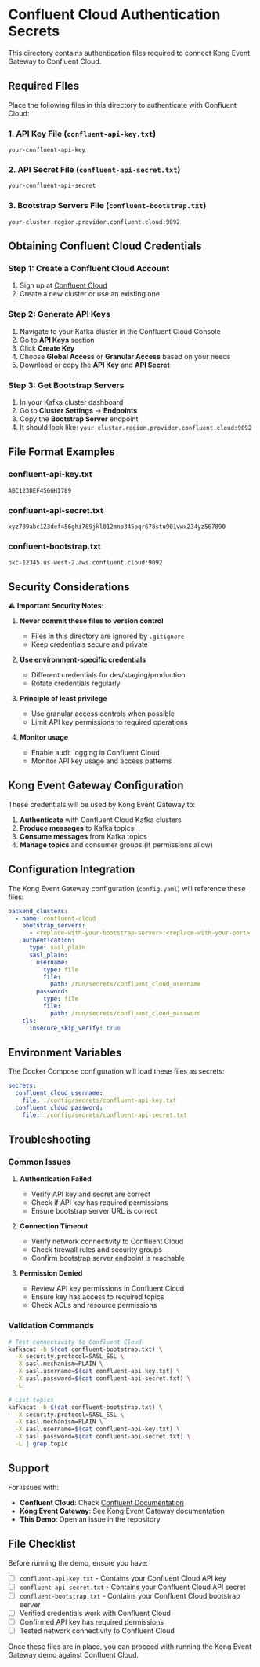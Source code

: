 # Confluent Cloud Authentication Secrets

This directory contains authentication files required to connect Kong Event Gateway to Confluent Cloud.

## Required Files

Place the following files in this directory to authenticate with Confluent Cloud:

### 1. API Key File (`confluent-api-key.txt`)
```
your-confluent-api-key
```

### 2. API Secret File (`confluent-api-secret.txt`)
```
your-confluent-api-secret
```

### 3. Bootstrap Servers File (`confluent-bootstrap.txt`)
```
your-cluster.region.provider.confluent.cloud:9092
```

## Obtaining Confluent Cloud Credentials

### Step 1: Create a Confluent Cloud Account
1. Sign up at [Confluent Cloud](https://confluent.cloud/)
2. Create a new cluster or use an existing one

### Step 2: Generate API Keys
1. Navigate to your Kafka cluster in the Confluent Cloud Console
2. Go to **API Keys** section
3. Click **Create Key**
4. Choose **Global Access** or **Granular Access** based on your needs
5. Download or copy the **API Key** and **API Secret**

### Step 3: Get Bootstrap Servers
1. In your Kafka cluster dashboard
2. Go to **Cluster Settings** → **Endpoints**
3. Copy the **Bootstrap Server** endpoint
4. It should look like: `your-cluster.region.provider.confluent.cloud:9092`

## File Format Examples

### confluent-api-key.txt
```
ABC123DEF456GHI789
```

### confluent-api-secret.txt
```
xyz789abc123def456ghi789jkl012mno345pqr678stu901vwx234yz567890
```

### confluent-bootstrap.txt
```
pkc-12345.us-west-2.aws.confluent.cloud:9092
```

## Security Considerations

⚠️ **Important Security Notes:**

1. **Never commit these files to version control**
   - Files in this directory are ignored by `.gitignore`
   - Keep credentials secure and private

2. **Use environment-specific credentials**
   - Different credentials for dev/staging/production
   - Rotate credentials regularly

3. **Principle of least privilege**
   - Use granular access controls when possible
   - Limit API key permissions to required operations

4. **Monitor usage**
   - Enable audit logging in Confluent Cloud
   - Monitor API key usage and access patterns

## Kong Event Gateway Configuration

These credentials will be used by Kong Event Gateway to:

1. **Authenticate** with Confluent Cloud Kafka clusters
2. **Produce messages** to Kafka topics
3. **Consume messages** from Kafka topics
4. **Manage topics** and consumer groups (if permissions allow)

## Configuration Integration

The Kong Event Gateway configuration (`config.yaml`) will reference these files:

```yaml
backend_clusters:
  - name: confluent-cloud
    bootstrap_servers: 
      - <replace-with-your-bootstrap-server>:<replace-with-your-port>
    authentication:
      type: sasl_plain
      sasl_plain:
        username:
          type: file
          file:
            path: /run/secrets/confluent_cloud_username
        password:
          type: file
          file:
            path: /run/secrets/confluent_cloud_password
    tls:
      insecure_skip_verify: true
```

## Environment Variables

The Docker Compose configuration will load these files as secrets:

```yaml
secrets:
  confluent_cloud_username:
    file: ./config/secrets/confluent-api-key.txt
  confluent_cloud_password:
    file: ./config/secrets/confluent-api-secret.txt
```

## Troubleshooting

### Common Issues

1. **Authentication Failed**
   - Verify API key and secret are correct
   - Check if API key has required permissions
   - Ensure bootstrap server URL is correct

2. **Connection Timeout**
   - Verify network connectivity to Confluent Cloud
   - Check firewall rules and security groups
   - Confirm bootstrap server endpoint is reachable

3. **Permission Denied**
   - Review API key permissions in Confluent Cloud
   - Ensure key has access to required topics
   - Check ACLs and resource permissions

### Validation Commands

```bash
# Test connectivity to Confluent Cloud
kafkacat -b $(cat confluent-bootstrap.txt) \
  -X security.protocol=SASL_SSL \
  -X sasl.mechanism=PLAIN \
  -X sasl.username=$(cat confluent-api-key.txt) \
  -X sasl.password=$(cat confluent-api-secret.txt) \
  -L

# List topics
kafkacat -b $(cat confluent-bootstrap.txt) \
  -X security.protocol=SASL_SSL \
  -X sasl.mechanism=PLAIN \
  -X sasl.username=$(cat confluent-api-key.txt) \
  -X sasl.password=$(cat confluent-api-secret.txt) \
  -L | grep topic
```

## Support

For issues with:
- **Confluent Cloud**: Check [Confluent Documentation](https://docs.confluent.io/cloud/current/overview.html)
- **Kong Event Gateway**: See Kong Event Gateway documentation
- **This Demo**: Open an issue in the repository

## File Checklist

Before running the demo, ensure you have:

- [ ] `confluent-api-key.txt` - Contains your Confluent Cloud API key
- [ ] `confluent-api-secret.txt` - Contains your Confluent Cloud API secret  
- [ ] `confluent-bootstrap.txt` - Contains your Confluent Cloud bootstrap server
- [ ] Verified credentials work with Confluent Cloud
- [ ] Confirmed API key has required permissions
- [ ] Tested network connectivity to Confluent Cloud

Once these files are in place, you can proceed with running the Kong Event Gateway demo against Confluent Cloud.
